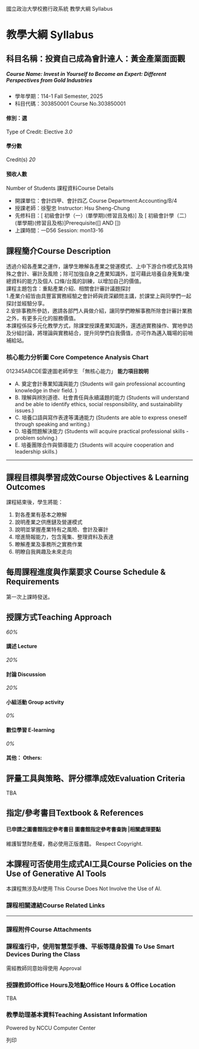 國立政治大學校務行政系統 教學大綱 Syllabus
# 教學大綱 Syllabus
##  科目名稱：投資自己成為會計達人：黃金產業面面觀
#####  Course Name: Invest in Yourself to Become an Expert: Different Perspectives from Gold Industries
  * 學年學期：114-1 Fall Semester, 2025 
  * 科目代碼：303850001 Course No.303850001


#### 修別：選
Type of Credit: Elective 
_3.0_
#### 學分數
Credit(s)
_20_
#### 預收人數
Number of Students
課程資料Course Details
  * 開課單位：會計四甲、會計四乙 Course Department:Accounting/B/4 
  * 授課老師：徐聖忠 Instructor: Hsu Sheng-Chung 
  * 先修科目：[ 初級會計學（一）(單學期)(修習且及格)] 及 [ 初級會計學（二）(單學期)(修習且及格)]Prerequisite([] AND [])
  * 上課時間：一D56 Session: mon13-16 


##  課程簡介Course Description
透過介紹各產業之運作，讓學生瞭解各產業之營運模式、上中下游合作模式及其特殊之會計、審計及風險；除可加強自身之產業知識外，並可藉此培養自身蒐集/彙總資料的能力及個人 口條/台風的訓練，以增加自己的價值。  
課程主題包含：重點產業介紹、相關會計審計議題探討  
1.產業介紹皆由具豐富實務經驗之會計師與資深顧問主講，於課堂上與同學們一起探討並經驗分享。  
2.安排事務所參訪，邀請各部門人員做介紹，讓同學們瞭解事務所除會計審計業務之外，有更多元化的服務價值。  
本課程係採多元化教學方式，除課堂授課產業知識外，還透過實務操作、實地參訪及分組討論，將理論與實務結合，提升同學們自我價值，亦可作為邁入職場的前哨補給站。
###  核心能力分析圖 Core Competence Analysis Chart
012345ABCDE雷達圖老師學生
「無核心能力」 
**能力項目說明**
  * A. 奠定會計專業知識與能力 (Students will gain professional accounting knowledge in their field. )
  * B. 理解與辨別道德、社會責任與永續議題的能力 (Students will understand and be able to identify ethics, social responsibility, and sustainability issues.)
  * C. 培養口語與寫作表達等溝通能力 (Students are able to express oneself through speaking and writing.)
  * D. 培養問題解決能力 (Students will acquire practical professional skills - problem solving.)
  * E. 培養團隊合作與領導能力 (Students will acquire cooperation and leadership skills.)


* * *
##  課程目標與學習成效Course Objectives & Learning Outcomes 
課程結束後，學生將能：  
1. 對各產業有基本之瞭解  
2. 說明產業之供應鏈及營運模式  
3. 說明並掌握產業特有之風險、會計及審計  
4. 增進簡報能力，包含蒐集、整理資料及表達  
5. 瞭解產業及事務所之實務作業  
6. 明瞭自我興趣及未來走向
##  每周課程進度與作業要求 Course Schedule & Requirements
第一次上課時發送。
##  授課方式Teaching Approach
_60%_
####  講述 Lecture
_20%_
####  討論 Discussion
_20%_
####  小組活動 Group activity
_0%_
####  數位學習 E-learning
_0%_
####  其他： Others:
##  評量工具與策略、評分標準成效Evaluation Criteria
TBA
##  指定/參考書目Textbook & References
####  已申請之圖書館指定參考書目  圖書館指定參考書查詢 |相關處理要點
維護智慧財產權，務必使用正版書籍。 Respect Copyright.
##  本課程可否使用生成式AI工具Course Policies on the Use of Generative AI Tools
本課程無涉及AI使用 This Course Does Not Involve the Use of AI.
###  課程相關連結Course Related Links
* * *
###  課程附件Course Attachments
###  課程進行中，使用智慧型手機、平板等隨身設備 To Use Smart Devices During the Class
需經教師同意始得使用  Approval
###  授課教師Office Hours及地點Office Hours & Office Location
TBA
###  教學助理基本資料Teaching Assistant Information
Powered by NCCU Computer Center
  
列印
